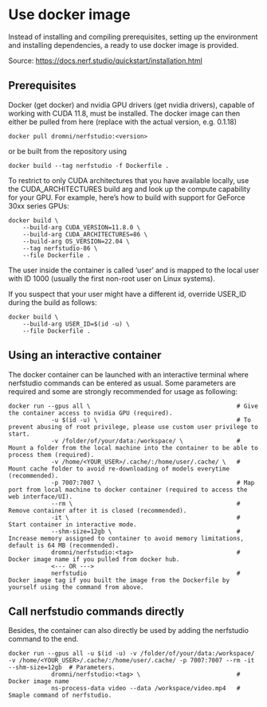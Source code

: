 # Use docker image
Instead of installing and compiling prerequisites, setting up the environment and installing dependencies, a ready to use docker image is provided.

Source: https://docs.nerf.studio/quickstart/installation.html


## Prerequisites
Docker (get docker) and nvidia GPU drivers (get nvidia drivers), capable of working with CUDA 11.8, must be installed. The docker image can then either be pulled from here (replace with the actual version, e.g. 0.1.18)

```console
docker pull dromni/nerfstudio:<version>
```

or be built from the repository using

```console
docker build --tag nerfstudio -f Dockerfile .
```

To restrict to only CUDA architectures that you have available locally, use the CUDA_ARCHITECTURES build arg and look up the compute capability for your GPU. For example, here’s how to build with support for GeForce 30xx series GPUs:

```console
docker build \
    --build-arg CUDA_VERSION=11.8.0 \
    --build-arg CUDA_ARCHITECTURES=86 \
    --build-arg OS_VERSION=22.04 \
    --tag nerfstudio-86 \
    --file Dockerfile .
```

The user inside the container is called ‘user’ and is mapped to the local user with ID 1000 (usually the first non-root user on Linux systems).

If you suspect that your user might have a different id, override USER_ID during the build as follows:

```console
docker build \
    --build-arg USER_ID=$(id -u) \
    --file Dockerfile .
```

## Using an interactive container
The docker container can be launched with an interactive terminal where nerfstudio commands can be entered as usual. Some parameters are required and some are strongly recommended for usage as following:

```console
docker run --gpus all \                                         # Give the container access to nvidia GPU (required).
            -u $(id -u) \                                       # To prevent abusing of root privilege, please use custom user privilege to start.
            -v /folder/of/your/data:/workspace/ \               # Mount a folder from the local machine into the container to be able to process them (required).
            -v /home/<YOUR_USER>/.cache/:/home/user/.cache/ \   # Mount cache folder to avoid re-downloading of models everytime (recommended).
            -p 7007:7007 \                                      # Map port from local machine to docker container (required to access the web interface/UI).
            --rm \                                              # Remove container after it is closed (recommended).
            -it \                                               # Start container in interactive mode.
            --shm-size=12gb \                                   # Increase memory assigned to container to avoid memory limitations, default is 64 MB (recommended).
            dromni/nerfstudio:<tag>                             # Docker image name if you pulled from docker hub.
            <--- OR --->
            nerfstudio                                          # Docker image tag if you built the image from the Dockerfile by yourself using the command from above.
```

## Call nerfstudio commands directly
Besides, the container can also directly be used by adding the nerfstudio command to the end.

```console
docker run --gpus all -u $(id -u) -v /folder/of/your/data:/workspace/ -v /home/<YOUR_USER>/.cache/:/home/user/.cache/ -p 7007:7007 --rm -it --shm-size=12gb  # Parameters.
            dromni/nerfstudio:<tag> \                           # Docker image name
            ns-process-data video --data /workspace/video.mp4   # Smaple command of nerfstudio.
```

